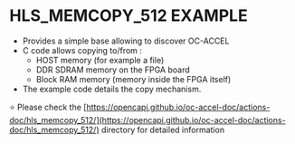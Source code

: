 # HLS_MEMCOPY_512 EXAMPLE

* Provides a simple base allowing to discover OC-ACCEL
* C code allows copying to/from :
  * HOST memory (for example a file)
  * DDR SDRAM memory on the FPGA board
  * Block RAM memory (memory inside the FPGA itself)
* The example code details the copy mechanism.

:star: Please check the [https://opencapi.github.io/oc-accel-doc/actions-doc/hls_memcopy_512/](https://opencapi.github.io/oc-accel-doc/actions-doc/hls_memcopy_512/) directory for detailed information

